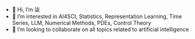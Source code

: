 - 👋 Hi, I’m 柒
- 👀 I’m interested in AI4SCI, Statistics, Representation Learning, Time Series, LLM, Numerical Methods, PDEs, Control Theory
- 💞️ I’m looking to collaborate on all topics related to artificial intelligence

<!---
AssassinSeven/AssassinSeven is a ✨ special ✨ repository because its `README.md` (this file) appears on your GitHub profile.
You can click the Preview link to take a look at your changes.
--->

